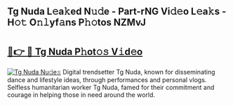## Tg Nuda L𝚎a𝚔ed N𝚞𝚍e - Part-rNG Vi𝚍𝚎o L𝚎a𝚔s - H𝚘𝚝 O𝚗𝚕yf𝚊ns P𝚑𝚘tos NZMvJ

# <h2><a href="http://kff35l.oniu.top/?m=Tg+Nuda">🔗👉 🔴 Tg Nuda P𝚑ot𝚘𝚜 V𝚒d𝚎o</a></h2>

[![Tg Nuda Nu𝚍e𝚜](https://i.imgur.com/0qMVB7G.gif)](http://kff35l.oniu.top/?m=Tg+Nuda)
Digital trendsetter Tg Nuda, known for disseminating dance and lifestyle ideas, through performances and personal vlogs. Selfless humanitarian worker Tg Nuda, famed for their commitment and courage in helping those in need around the world.  
